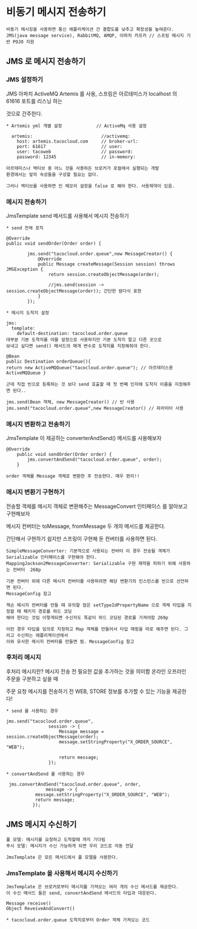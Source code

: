 # 비동기 메시지 전송하기
```
비동기 메시징을 사용하면 통신 애플리케이션 간 결합도를 낮추고 확장성을 높여준다.
JMS(java message service), RabbitMQ, AMQP, 아파치 카프카 // 스프링 메시지 기반 POJO 지원 
```
## JMS 로 메시지 전송하기

### JMS 설정하기

JMS 아파치 ActiveMQ Artemis 를 사용, 스프링은 아르테미스가 localhost 의 61616 포트를 리스닝 하는

것으로 간주한다.

```
* Artemis yml 개별 설정             // ActiveMq 사용 설정

  artemis:                          //activemq:
    host: artemis.tacocloud.com     // broker-url:
    port: 61617                     // user:
    user: tacoweb                   // password: 
    password: 12345                 // in-memory:
    
아르테미스나 액티브 중 어느 것을 사용하든 브로커가 로컬에서 실행되는 개발 
환경에서는 앞의 속성들을 구성할 필요는 없다.

그러나 액티브를 사용하면 인 메모리 설정을 false 로 해야 한다. 사용제약이 있음.
```

### 메시지 전송하기

JmsTemplate send 메서드를 사용해서 메시지 전송하기
```
* send 전체 로직 

@Override
public void sendOrder(Order order) {

        jms.send("tacocloud.order.queue",new MessageCreator() {
            @Override
            public Message createMessage(Session session) throws JMSException {
                return session.createObjectMessage(order);

                //jms.send(session -> session.createObjectMessage(order)); 간단한 람다식 표현
            }
        });
```
```
* 메시지 도착지 설정

jms:
  template:
    default-destination: tacocloud.order.queue
대부분 기본 도착지를 야믈 설정으로 사용하지만 기본 도착지 말고 다른 곳으로
보내고 싶다면 send() 메서드의 매개 변수로 도착지를 지정해줘야 한다.

@Bean 
public Destination orderQueue(){
return new ActiveMQQueue("tacocloud.order.queue"); // 아르테미스용 ActiveMQQueue }

근데 직접 빈으로 등록하는 것 보다 send 호출할 때 첫 번째 인자에 도착지 이름을 지정해주면 된다..

jms.send(Bean 객체, new MessageCreator() // 빈 사용
jms.send("tacocloud.order.queue",new MessageCreator() // 파라미터 사용

```

### 메시지 변환하고 전송하기

JmsTemplate 이 제공하는 converterAndSend() 메서드를 사용해보자

```
@Override
    public void sendOrder(Order order) {
        jms.convertAndSend("tacocloud.order.queue", order);
    }

order 객체를 Message 객체로 변환한 후 전송한다. 매우 편리!! 
```

### 메시지 변환기 구현하기

전송할 객체를 메시지 객체로 변환해주는 MessageConvert 인터페이스 를 알아보고 구현해보자

메시지 컨버터는 toMessage, fromMessage 두 개의 메서드를 제공한다. 

간단해서 구현하기 쉽지만 스프링이 구현해 둔 컨버터를 사용하면 된다.

```
SimpleMessageConverter: 기본적으로 사용되는 컨버터 이 경우 전송될 객체가 Serializable 인터페이스를 구현해야 한다.
MappingJackson2MessageConverter: Serializable 구현 제약을 피하기 위해 사용하는 컨버터  268p

기본 컨버터 외에 다른 메시지 컨버터를 사용하려면 해당 변환기의 인스턴스를 빈으로 선언하면 된다.
MessageConfig 참고

잭슨 메시지 컨버터를 만들 때 유의할 점은 setTypeIdPropertyName 으로 객체 타입을 지정할 때 패키지 경로를 하드 코딩
해야 한다는 것임 이렇게되면 수신자도 똑같이 하드 코딩된 경로를 가져야함 269p

이런 경우 타입을 임의로 지정하고 Map 객체를 만들어서 타입 매핑을 따로 해주면 된다. 그리고 수신하는 애플리케이션에서
이와 유사한 메시지 컨버터를 만들면 됨. MessageConfig 참고
```

### 후처리 메시지

후처리 메시지란? 메시지 전송 전 필요한 값을 추가하는 것을 의미함 온라인 오프라인 주문을 구분하고 싶을 때

주문 요청 메시지를 전송하기 전 WEB, STORE 정보를 추가할 수 있는 기능을 제공한다!

```
* send 를 사용하는 경우

jms.send("tacocloud.order.queue",
                session -> {
                    Message message = session.createObjectMessage(order);
                    message.setStringProperty("X_ORDER_SOURCE", "WEB");
                    
                    return message;
                });
```
```
* convertAndSend 를 사용하는 경우

 jms.convertAndSend("tacocloud.order.queue", order,
               message -> {
           message.setStringProperty("X_ORDER_SOURCE", "WEB");
           return message;
          });
```

## JMS 메시지 수신하기
```
풀 모델: 메시지를 요청하고 도착할때 까지 기다림
푸시 모델: 메시지가 수신 가능하게 되면 우리 코드로 자동 전달

JmsTemplate 은 모든 메서드에서 풀 모델을 사용한다.
```
### JmsTemplate 을 사용해서 메시지 수신하기
```
JmsTemplate 은 브로커로부터 메시지를 가져오는 여러 개의 수신 메서드를 제공한다.
이 수신 메서드 들은 send, convertAndSend 메서드의 타입과 대응된다. 

Message receive()
Object ReveiveAndConvert() 
```
```
* tacocloud.order.queue 도착지로부터 Order 객체 가져오는 코드



```

